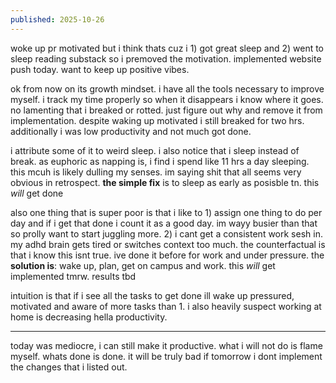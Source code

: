 ```yaml
---
published: 2025-10-26
---
```


woke up pr motivated but i think thats cuz i 1) got great sleep and 2) went to sleep reading substack so i premoved the motivation. implemented website push today. want to keep up positive vibes.

ok from now on its growth mindset. i have all the tools necessary to improve myself. i track my time properly so when it disappears i know where it goes. no lamenting that i breaked or rotted. just figure out why and remove it from implementation. despite waking up motivated i still breaked for two hrs. additionally i was low productivity and not much got done. 

i attribute some of it to weird sleep. i also notice that i sleep instead of break. as euphoric as napping is, i find i spend like 11 hrs a day sleeping. this mcuh is likely dulling my senses. im saying shit that all seems very obvious in retrospect. **the simple fix** is to sleep as early as posisble tn. this *will* get done

also one thing that is super poor is that i like to 1) assign one thing to do per day and if i get that done i count it as a good day. im wayy busier than that so prolly want to start juggling more. 2) i cant get a consistent work sesh in. my adhd brain gets tired or switches context too much. the counterfactual is that i know this isnt true. ive done it before for work and under pressure. the **solution is**: wake up, plan, get on campus and work. this *will* get implemented tmrw. results tbd

intuition is that if i see all the tasks to get done ill wake up pressured, motivated and aware of more tasks than 1. i also heavily suspect working at home is decreasing hella productivity.

---

today was mediocre, i can still make it productive. what i will not do is flame myself. whats done is done. it will be truly bad if tomorrow i dont implement the changes that i listed out.